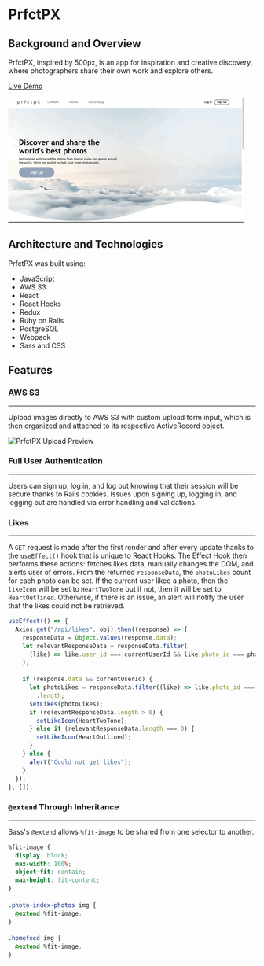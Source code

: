 # PrfctPX

## **Background and Overview**

PrfctPX, inspired by 500px, is an app for inspiration and creative discovery, where photographers share their own work and explore others. &nbsp;&nbsp;&nbsp;&nbsp;

[Live Demo](https://bit.ly/prfctpx) &nbsp;&nbsp;&nbsp;&nbsp;

![PrfctPX Preview](/app/assets/images/prfctpx.gif "PrfctPX Preview")

## **Architecture and Technologies**

PrfctPX was built using:

- JavaScript
- AWS S3
- React
- React Hooks
- Redux
- Ruby on Rails
- PostgreSQL
- Webpack
- Sass and CSS

## **Features**

### AWS S3

---

Upload images directly to AWS S3 with custom upload form input, which is then organized and attached to its respective ActiveRecord object.
&nbsp;&nbsp;&nbsp;&nbsp;

![PrfctPX Upload Preview](/app/assets/images/prfctpx-upload.gif "PrfctPX Upload Preview")

### Full User Authentication

---

Users can sign up, log in, and log out knowing that their session will be secure thanks to Rails cookies. Issues upon signing up, logging in, and logging out are handled via error handling and validations.

### Likes

---

A `GET` request is made after the first render and after every update thanks to the `useEffect()` hook that is unique to React Hooks. The Effect Hook then performs these actions: fetches likes data, manually changes the DOM, and alerts user of errors. From the returned `responseData`, the `photoLikes` count for each photo can be set. If the current user liked a photo, then the `likeIcon` will be set to `HeartTwoTone` but if not, then it will be set to `HeartOutlined`. Otherwise, if there is an issue, an alert will notify the user that the likes could not be retrieved.

```javascript
useEffect(() => {
  Axios.get("/api/likes", obj).then((response) => {
    responseData = Object.values(response.data);
    let relevantResponseData = responseData.filter(
      (like) => like.user_id === currentUserId && like.photo_id === photoId
    );

    if (response.data && currentUserId) {
      let photoLikes = responseData.filter((like) => like.photo_id === photoId)
        .length;
      setLikes(photoLikes);
      if (relevantResponseData.length > 0) {
        setLikeIcon(HeartTwoTone);
      } else if (relevantResponseData.length === 0) {
        setLikeIcon(HeartOutlined);
      }
    } else {
      alert("Could not get likes");
    }
  });
}, []);
```

### `@extend` Through Inheritance

---

Sass's `@extend` allows `%fit-image` to be shared from one selector to another.

```css
%fit-image {
  display: block;
  max-width: 100%;
  object-fit: contain;
  max-height: fit-content;
}

.photo-index-photos img {
  @extend %fit-image;
}

.homefeed img {
  @extend %fit-image;
}
```

